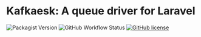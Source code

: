 # Kafkaesk: A queue driver for Laravel

![Packagist Version](https://img.shields.io/packagist/v/aplr/kafkaesk?style=flat-square)
![GitHub Workflow Status](https://img.shields.io/github/workflow/status/aplr/kafkaesk/Tests?style=flat-square)
[![GitHub license](https://img.shields.io/github/license/aplr/kafkaesk?style=flat-square)](https://github.com/aplr/kafkaesk/blob/master/LICENSE)

